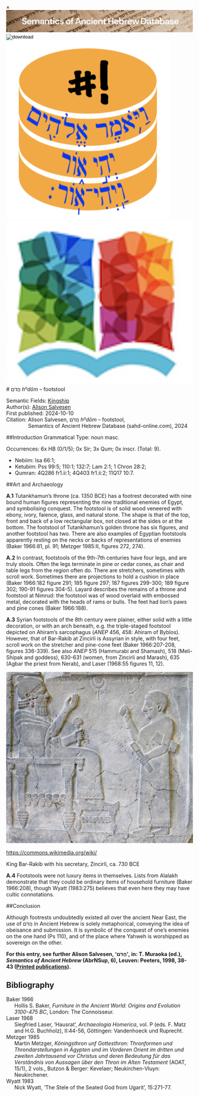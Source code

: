 <div id="modal" class="modal">
  <div class="modal-content">
    <span class="close">&times;</span>
    <div class="modal-body" id="modal-body"></div>
  </div>
</div><html><body><img id="banner" src="../../images/banners/banner.png" alt="banner" /></body></html>

<div><input id="download" title="Download/print the document" type="image" onclick="print_document()" src="../../images/icons/download3.png" alt="download" /></div><div><a id="shebanq" title="Word in SHEBANQ" href="https://shebanq.ancient-data.org/hebrew/word?id=1HDMn" target="_blank"><img src="../../images/icons/shebanq.png" alt="shebanq"></a></div><div><a id="ubs" title="Word in Semantic Dictionary of Biblical Hebrew" href="https://semanticdictionary.org/semdic.php?databaseType=SDBH&language=en&lemma=הֲדֹם&startPage=1" target="_blank"><img src="../../images/icons/ubs.png" alt="ubs"></a></div># הֲדֹם <i>h<small><sup>a</sup></small>dōm</i> – footstool

Semantic Fields:
[Kingship](../semantic_fields/kingship.md)&nbsp;&nbsp;&nbsp;<br>Author(s):
[Alison Salvesen](../contributors/alison_salvesen.md)<br>
First published: 2024-10-10<br>Citation: Alison Salvesen, הֲדֹם <i>h<small><sup>a</sup></small>dōm</i> – footstool, <br>                    &nbsp;&nbsp;&nbsp;&nbsp;&nbsp;&nbsp;&nbsp;&nbsp;&nbsp;&nbsp;&nbsp;&nbsp;&nbsp;&nbsp;                    Semantics of Ancient Hebrew Database (sahd-online.com), 2024



##Introduction
Grammatical Type: noun masc.

Occurrences: 6x HB (0/1/5); 0x Sir; 3x Qum; 0x inscr. (Total:
9).

* Nebiim: Isa 66:1; 
* Ketubim: Pss 99:5; 110:1; 132:7; Lam 2:1; 1 Chron 28:2;
* Qumran: 4Q286 fr1.ii:1; 4Q403 fr1.ii:2; 11Q17 10:7.

##Art and Archaeology

<b>A.1</b> Tutankhamun’s throne (ca. 1350 BCE) has a footrest decorated with nine bound human figures representing the nine traditional enemies of Egypt, and symbolising conquest. The footstool is of solid wood veneered with ebony, ivory, faience, glass, and natural stone. The shape is that of the top, front and back of a low rectangular box, not closed at the sides or at the bottom. The footstool of Tutankhamun’s golden throne has six figures, and another footstool has two. There are also examples of Egyptian footstools apparently resting on the necks or backs of representations of enemies (Baker 1966:81, pl. 91; Metzger 1985:II, figures 272, 274).

<b>A.2</b> In contrast, footstools of the 9th-7th centuries have four legs, and are truly stools. Often the legs terminate in pine or cedar cones, as chair and table legs from the region often do. There are stretchers, sometimes with scroll work. Sometimes there are projections to hold a cushion in place (Baker 1966:182 figure 291; 185 figure 297; 187 figures 299-300; 189 figure 302; 190-91 figures 304-5). Layard describes the remains of a throne and footstool at Nimrud: the footstool was of wood overlaid with embossed metal, decorated with the heads of rams or bulls. The feet had lion’s paws and pine cones (Baker 1966:188).

<b>A.3</b> Syrian footstools of the 8th century were plainer, either solid with a little decoration, or with an arch beneath, e.g. the triple-staged footstool depicted on Ahiram’s sarcophagus (<i>ANEP</i> 456, 458: Ahiram of Byblos). However, that of Bar-Rakib at Zincirli is Assyrian in style, with four feet, scroll work on the stretcher and pine-cone feet (Baker 1966:207-208, figures 336-339). See also <i>ANEP</i> 515 (Hammurabi and Shamash),
518 (Meli-Shipak and goddess),
630-631 (women, from Zincirli and Marash),
635 (Agbar the priest from Nerab), 
and Laser (1968:55 figures 11, 12).

![EL](../images/photos/Barrakib.jpeg)    

<a href="https://commons.wikimedia.org/wiki/File:Relief_of_king_Barrakib_from_Zincirli_-_Pergamonmuseum_-_Berlin_-_Germany_2017.jpg" target="_blank" rel="noopener noreferrer">https://commons.wikimedia.org/wiki/</a>

King Bar-Rakib with his secretary, Zincirli, ca. 730 BCE

<b>A.4</b> Footstools were not luxury items in themselves. Lists from Alalakh demonstrate that they could be ordinary items of household furniture (Baker 1966:208), though Wyatt (1983:275) believes that even here they may have cultic connotations.


##Conclusion

Although footrests undoubtedly existed all over the ancient Near East, the use of <span dir="rtl">הֲדֹם</span> in Ancient Hebrew is solely metaphorical, conveying the idea of obeisance and submission. It is symbolic of the conquest of one’s enemies on the one hand (Ps  110), and of the place where Yahweh is worshipped as sovereign on the other.


<b>For this entry, see further Alison Salvesen, 
‘<span dir="rtl">הֲדֹם</span>’, in:
T. Muraoka (ed.), <i>Semantics of Ancient Hebrew</i> 
(AbrNSup, 6), Leuven: Peeters, 1998, 38-43 (<a href="/store/printed_publications/">Printed publications</a>).</b>

## Bibliography

<div style="padding-left: 22px; text-indent: -22px;">
Baker 1966 <br>
Hollis S. Baker, <I>Furniture in the Ancient World: Origins and Evolution 3100-475 BC</i>, London: The Connoisseur.
</div>

<div style="padding-left: 22px; text-indent: -22px;">
Laser 1968 <br>
Siegfried Laser, ‘Hausrat’, <i>Archaeologia Homerica</i>, vol. P (eds. F. Matz and H.G. Buchholz), II:44-56, Göttingen: Vandenhoeck und Ruprecht.
</div>

<div style="padding-left: 22px; text-indent: -22px;">
Metzger 1985 <br>
Martin Metzger, <i>Köningsthron unf Gottesthron: Thronformen und Throndarstellungen in Ägypten und im Vorderen Orient im dritten und zweiten Jahrtausend vor Christus und deren Bedeutung für das Verständnis von Aussagen über den Thron im Alten Testament</i> 
(AOAT, 15/1), 2 vols., Butzon & Berger: Kevelaer; Neukirchen-Vluyn: Neukirchener.
</div>
<div style="padding-left: 22px; text-indent: -22px;">
Wyatt 1983 <br>
Nick Wyatt,
‘The Stele of the Seated God from Ugarit’, <UF> 15:271-77.


</div>


